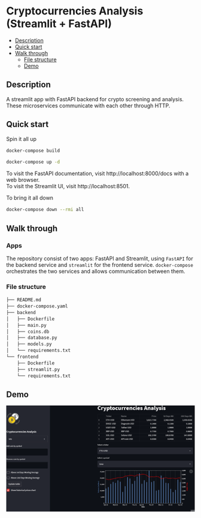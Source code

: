 # Cryptocurrencies Analysis (Streamlit + FastAPI)

-   [Description](#description)
-   [Quick start](#quick-start)
-   [Walk through](#walk-through)
    -   [File structure](#file-structure)
    -   [Demo](#Demo)
        
## Description

A streamlit app with FastAPI backend for crypto screening and analysis.
These microservices communicate with each other through HTTP.

## Quick start

Spin it all up

```sh
docker-compose build
```

```sh
docker-compose up -d
```

To visit the FastAPI documentation, visit http://localhost:8000/docs with a web browser.  
To visit the Streamlit UI, visit http://localhost:8501.

To bring it all down

```sh
docker-compose down --rmi all 
```

## Walk through

### Apps

The repository consist of two apps: FastAPI and Streamlit, using `FastAPI` for the backend service and `streamlit` for the frontend service. 
`docker-compose` orchestrates the two services and allows communication between them.

### File structure

```sh
├── README.md
├── docker-compose.yaml
├── backend
│   ├── Dockerfile
│   ├── main.py
│   ├── coins.db
│   ├── database.py
│   ├── models.py
│   └── requirements.txt
└── frontend
    ├── Dockerfile
    ├── streamlit.py
    └── requirements.txt
```

## Demo

![](Demo.gif)
